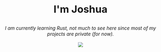 # <div align="center"><h3>I'm Joshua</div>
  

<div align="center"><center style="font-style: oblique; font-size:110%; font-family:"Times New Roman", Times, serif">I am currently learning Rust, not much to see here since most of my projects are private (for now).</div>  
  
<br>
 
<div align="center">
<img src="https://komarev.com/ghpvc/?username=Slimig&&style=flat-square" align="center" />
</div>  
  




